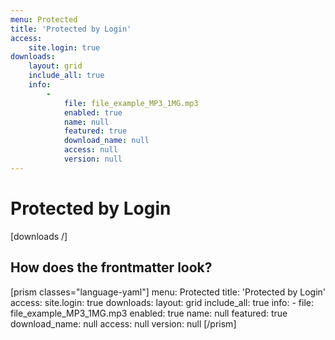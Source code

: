 ```yaml
---
menu: Protected
title: 'Protected by Login'
access:
    site.login: true
downloads:
    layout: grid
    include_all: true
    info:
        -
            file: file_example_MP3_1MG.mp3
            enabled: true
            name: null
            featured: true
            download_name: null
            access: null
            version: null
---
```


# Protected by Login

[downloads /]

## How does the frontmatter look?

[prism classes="language-yaml"]
menu: Protected
title: 'Protected by Login'
access:
  site.login: true
downloads:
  layout: grid
  include_all: true
  info:
    -
      file: file_example_MP3_1MG.mp3
      enabled: true
      name: null
      featured: true
      download_name: null
      access: null
      version: null
[/prism]
